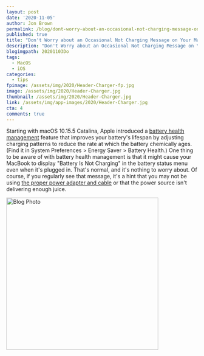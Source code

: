 ```yaml
---
layout: post
date: '2020-11-05'
author: Jon Brown
permalink: /blog/dont-worry-about-an-occasional-not-charging-message-on-your-macbook/
published: true
title: "Don't Worry about an Occasional Not Charging Message on Your MacBook"
description: "Don't Worry about an Occasional Not Charging Message on Your MacBook"
blogimgpath: 20201103Do
tags:
  - MacOS
  - iOS
categories:
  - tips
fpimage: /assets/img/2020/Header-Charger-fp.jpg
image: /assets/img/2020/Header-Charger.jpg
thumbnail: /assets/img/2020/Header-Charger.jpg
link: /assets/img/app-images/2020/Header-Charger.jpg
cta: 4
comments: true
---
```

Starting with macOS 10.15.5 Catalina, Apple introduced a [battery
health management](https://support.apple.com/en-us/HT211094)
feature that improves your battery's lifespan by adjusting charging
patterns to reduce the rate at which the battery chemically ages. (Find
it in System Preferences > Energy Saver > Battery Health.) One thing
to be aware of with battery health management is that it might cause
your MacBook to display "Battery Is Not Charging" in the battery status
menu even when it's plugged in. That's normal, and it's nothing to worry
about. Of course, if you regularly see that message, it's a hint that
you may not be using [the proper power adapter and
cable](https://support.apple.com/en-us/HT201700) or that the power
source isn't delivering enough juice.

<img alt="Blog Photo" src="{{ site.site_cdn }}/assets/img/blog/2020/20201103Do/MacBook-battery-not-charging.png" class="img-fluid rounded m-2" width="400" />
